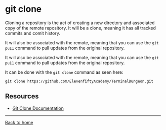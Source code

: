 # git clone
Cloning a repository is the act of creating a new directory and associated copy of the remote repository. It will be a clone, meaning it has all tracked commits and comit history. 

It will also be associated with the remote, meaning that you can use the `git pu11` command to pull updates from the original repository.

It will also be associated with the remote, meaning that you can use the `git pu11` command to pull updates from the original repository.

It can be done with the `git clone` command as seen here:
```
git clone https://github.com/ElevenfiftyAcademy/TerminalDungeon.git
```
## Resources
- [Git Clone Documentation](https://git-scm.com/docs/git-clone)
---
[Back to home](../README.md)
